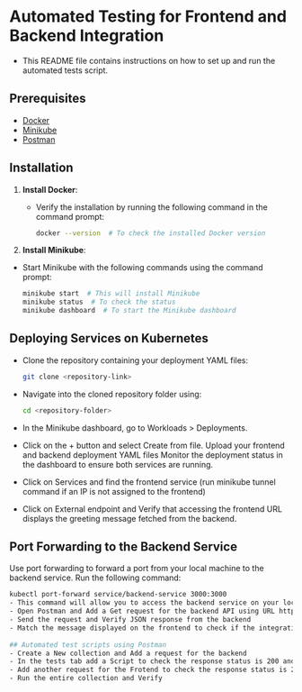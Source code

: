 # Automated Testing for Frontend and Backend Integration
- This README file contains instructions on how to set up and run the automated tests script.

## Prerequisites
- [Docker](https://docs.docker.com/get-docker/)
- [Minikube](https://minikube.sigs.k8s.io/docs/start/)
- [Postman](https://www.postman.com/downloads/)

## Installation

1. **Install Docker**:
   - Verify the installation by running the following command in the command prompt:
  
     ```bash
     docker --version  # To check the installed Docker version
     ```
     
2. **Install Minikube**:

- Start Minikube with the following commands using the command prompt:

  ```bash
  minikube start  # This will install Minikube
  minikube status  # To check the status
  minikube dashboard  # To start the Minikube dashboard

## Deploying Services on Kubernetes

- Clone the repository containing your deployment YAML files:
  
  ```bash
  git clone <repository-link>

- Navigate into the cloned repository folder using:

  ```bash
  cd <repository-folder>

- In the Minikube dashboard, go to Workloads > Deployments.
- Click on the + button and select Create from file. Upload your frontend and backend deployment YAML files Monitor the deployment status in the dashboard to ensure both services are running.    
- Click on Services and find the frontend service (run minikube tunnel command if an IP is not assigned to the frontend)
- Click on External endpoint and Verify that accessing the frontend URL displays the greeting message fetched from the backend. 

## Port Forwarding to the Backend Service

Use port forwarding to forward a port from your local machine to the backend service. Run the following command:

```bash
kubectl port-forward service/backend-service 3000:3000
- This command will allow you to access the backend service on your local machine at http://localhost:3000.
- Open Postman and Add a Get request for the backend API using URL http://localhost:3000/greet
- Send the request and Verify JSON response from the backend                                                   
- Match the message displayed on the frontend to check if the integration is successfull     
                                                  
## Automated test scripts using Postman
- Create a New collection and Add a request for the backend
- In the tests tab add a Script to check the response status is 200 and it contains a message property
- Add another request for the Frotend to check the response status is 200 and the response from the frontend includes the message obtained from the backend.
- Run the entire collection and Verify                                                  
